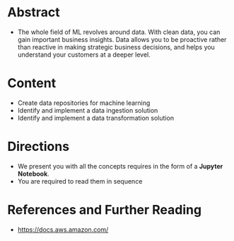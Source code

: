 # Abstract

* The whole field of ML revolves around data. With clean data, you can gain important business insights. Data allows you to be proactive rather than reactive in making strategic business decisions, and helps you understand your customers at a deeper level.

# Content

* Create data repositories for machine learning
* Identify and implement a data ingestion solution
* Identify and implement a data transformation solution

# Directions

* We present you with all the concepts requires in the form of a **Jupyter Notebook**. 
* You are required to read them in sequence

# References and Further Reading

* https://docs.aws.amazon.com/
